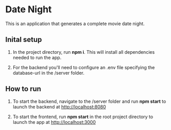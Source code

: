 # Date Night

This is an application that generates a complete movie date night.

## Inital setup

1. In the project directory, run **npm i**. This will install all dependencies needed to run the app.

2. For the backend you'll need to configure an .env file specifying the database-url in the /server folder.

## How to run

1. To start the backend, navigate to the /server folder and run **npm start** to launch the backend at [http://localhost:8080](http://localhost:8080)

2. To start the frontend, run **npm start** in the root project directory to launch the app at [http://localhost:3000](http://localhost:3000)
